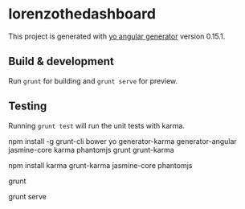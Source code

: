 # lorenzothedashboard

This project is generated with [yo angular generator](https://github.com/yeoman/generator-angular)
version 0.15.1.

## Build & development

Run `grunt` for building and `grunt serve` for preview.

## Testing

Running `grunt test` will run the unit tests with karma.

npm install -g grunt-cli bower yo generator-karma generator-angular jasmine-core karma phantomjs grunt grunt-karma

npm install karma grunt-karma jasmine-core phantomjs

grunt

grunt serve
